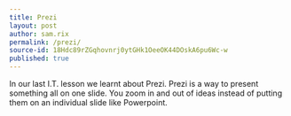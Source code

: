 ```yaml
---
title: Prezi
layout: post
author: sam.rix
permalink: /prezi/
source-id: 18Hdc89rZGqhovnrj0ytGHk1OeeOK44DOskA6pu6Wc-w
published: true
---
```

In our last I.T. lesson we learnt about Prezi. Prezi is a way to present something all on one slide. You zoom in and out of ideas instead of putting them on an individual slide like Powerpoint.

